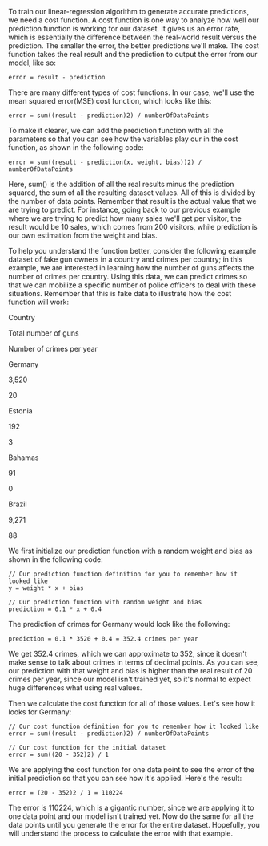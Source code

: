 
To train our linear-regression algorithm to generate accurate predictions, we need a cost function. A cost function is one way to analyze how well our prediction function is working for our dataset. It gives us an error rate, which is essentially the difference between the real-world result versus the prediction. The smaller the error, the better predictions we'll make. The cost function takes the real result and the prediction to output the error from our model, like so:

```
error = result - prediction
```

There are many different types of cost functions. In our case, we'll use the mean squared error(MSE) cost function, which looks like this:

```
error = sum((result - prediction)2) / numberOfDataPoints
```

To make it clearer, we can add the prediction function with all the parameters so that you can see how the variables play our in the cost function, as shown in the following code:

```
error = sum((result - prediction(x, weight, bias))2) / numberOfDataPoints
```

Here, sum() is the addition of all the real results minus the prediction squared, the sum of all the resulting dataset values. All of this is divided by the number of data points. Remember that result is the actual value that we are trying to predict. For instance, going back to our previous example where we are trying to predict how many sales we'll get per visitor, the result would be 10 sales, which comes from 200 visitors, while prediction is our own estimation from the weight and bias.

To help you understand the function better, consider the following example dataset of fake gun owners in a country and crimes per country; in this example, we are interested in learning how the number of guns affects the number of crimes per country. Using this data, we can predict crimes so that we can mobilize a specific number of police officers to deal with these situations. Remember that this is fake data to illustrate how the cost function will work:

Country

Total number of guns

Number of crimes per year

Germany

3,520

20

Estonia

192

3

Bahamas

91

0

Brazil

9,271

88

 

We first initialize our prediction function with a random weight and bias as shown in the following code:

```
// Our prediction function definition for you to remember how it looked like
y = weight * x + bias

// Our prediction function with random weight and bias
prediction = 0.1 * x + 0.4
```

The prediction of crimes for Germany would look like the following:

```
prediction = 0.1 * 3520 + 0.4 = 352.4 crimes per year
```

We get 352.4 crimes, which we can approximate to 352, since it doesn't make sense to talk about crimes in terms of decimal points. As you can see, our prediction with that weight and bias is higher than the real result of 20 crimes per year, since our model isn't trained yet, so it's normal to expect huge differences what using real values.

Then we calculate the cost function for all of those values. Let's see how it looks for Germany:

```
// Our cost function definition for you to remember how it looked like
error = sum((result - prediction)2) / numberOfDataPoints

// Our cost function for the initial dataset
error = sum((20 - 352)2) / 1
```

We are applying the cost function for one data point to see the error of the initial prediction so that you can see how it's applied. Here's the result:

```
error = (20 - 352)2 / 1 = 110224 
```
The error is 110224, which is a gigantic number, since we are applying it to one data point and our model isn't trained yet. Now do the same for all the data points until you generate the error for the entire dataset. Hopefully, you will understand the process to calculate the error with that example.
